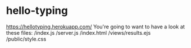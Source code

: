 # hello-typing
https://hellotyping.herokuapp.com/
You're going to want to have a look at these files:
/index.js
/server.js
/index.html
/views/results.ejs
/public/style.css
